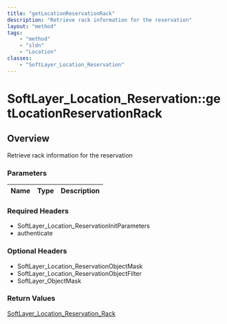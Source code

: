 ```yaml
---
title: "getLocationReservationRack"
description: "Retrieve rack information for the reservation"
layout: "method"
tags:
    - "method"
    - "sldn"
    - "Location"
classes:
    - "SoftLayer_Location_Reservation"
---
```

# SoftLayer_Location_Reservation::getLocationReservationRack
## Overview 
Retrieve rack information for the reservation

### Parameters 
|Name | Type | Description |
| --- | --- | --- |


### Required Headers
* SoftLayer_Location_ReservationInitParameters
* authenticate

### Optional Headers
* SoftLayer_Location_ReservationObjectMask
* SoftLayer_Location_ReservationObjectFilter
* SoftLayer_ObjectMask

### Return Values
<a href='/reference/datatypes/SoftLayer_Location_Reservation_Rack'>SoftLayer_Location_Reservation_Rack </a>
